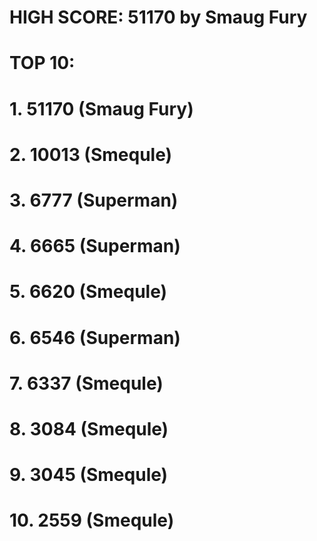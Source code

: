 # HIGH SCORE: 51170 by Smaug Fury

# TOP 10:
# 1. 51170 (Smaug Fury)
# 2. 10013 (Smequle)
# 3. 6777 (Superman)
# 4. 6665 (Superman)
# 5. 6620 (Smequle)
# 6. 6546 (Superman)
# 7. 6337 (Smequle)
# 8. 3084 (Smequle)
# 9. 3045 (Smequle)
# 10. 2559 (Smequle)
